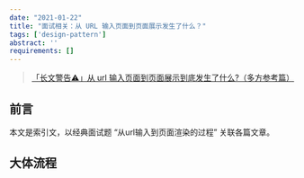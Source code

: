 ```yaml
---
date: "2021-01-22"
title: "面试相关：从 URL 输入页面到页面展示发生了什么？"
tags: ['design-pattern']
abstract: ''
requirements: []
---
```



> [「长文警告⚠️」从 url 输入页面到页面展示到底发生了什么?（多方参考篇）](https://www.qiyuandi.com/zhanzhang/zonghe/12625.html)  

## 前言

本文是索引文，以经典面试题 “从url输入到页面渲染的过程” 关联各篇文章。  

## 大体流程

